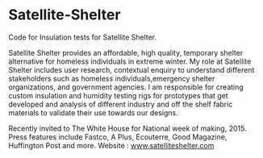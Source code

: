 # Satellite-Shelter
Code for Insulation tests for Satellite Shelter.

Satellite Shelter provides an affordable, high quality, temporary shelter alternative for homeless individuals in extreme winter. My role at Satellite Shelter includes user research, contextual enquiry to understand different stakeholders such as homeless individuals,emergency shelter organizations, and government agencies. I am responsible for creating custom insulation and humidity testing rigs for prototypes that get developed and analysis of different industry and off the shelf fabric materials to validate their use towards our designs.

Recently invited to The White House for National week of making, 2015.
Press features include Fastco, A Plus, Ecouterre, Good Magazine, Huffington Post and more.
Website : www.satelliteshelter.com
